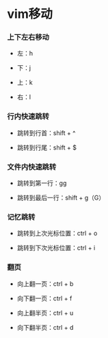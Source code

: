 # vim移动


### 上下左右移动

* 左：h

* 下：j

* 上：k

* 右：l


### 行内快速跳转

* 跳转到行首：shift + ^

* 跳转到行尾：shift + $


### 文件内快速跳转

* 跳转到第一行：gg

* 跳转到最后一行：shift + g（G）


### 记忆跳转

* 跳转到上次光标位置：ctrl + o

* 跳转到下次光标位置：ctrl + i


### 翻页

* 向上翻一页：ctrl + b

* 向下翻一页：ctrl + f

* 向上翻半页：ctrl + u

* 向下翻半页：ctrl + d
 